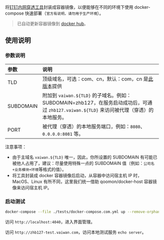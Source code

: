 将[钉钉内网穿透工具](https://open-doc.dingtalk.com/microapp/kn6zg7/hb7000)封装成容器镜像，以便能够在不同的环境下使用 docker-compose 快速部署（`官方有说明，请勿用于生产环境`）。

> 已自动更新容器镜像到 [docker hub](https://hub.docker.com/r/zhb127/open-dingtalk-pierced)。

## 使用说明

### 参数说明

| 参数 | 说明 |
| :-- | :-- |
| TLD | 顶级域名，可选：com、cn，默认：com，cn 是[此版本](https://github.com/open-dingtalk/dingtalk-pierced-client/blob/6812f273c06bd0fb1f4212bd420991a97072cf02/linux/ding.cfg)提供 |
| SUBDOMAIN | 附加到 `vaiwan.${TLD}` 的子域名。例如：SUBDOMAIN=zhb127，在服务启动成功后，可通过 `zhb127.vaiwan.${TLD}` 来访问被代理（穿透）的本地服务。|
| PORT | 被代理（穿透）的本地服务端口，例如：`8080`、`0.0.0.0:8081` 等。 |

注意事项：
- 由于主域名 `vaiwan.${TLD}` 唯一，因此，你所设置的 SUBDOMAIN 有可能已被他人占用了，建议：尽量使用特殊一点的 SUBDOMAIN 值（例如：`公司名+业务模块+环境`等格式的值）。
- 将工具封装成 docker 容器镜像后启动，从容器中访问宿主机 IP 时，MacOS、Linux 有所不同，这里我们统一借助 qoomon/docker-host 容器镜像来访问宿主机 IP。

### 启动测试

```bash
docker-compose --file ./tests/docker-compose.com.yml up --remove-orphans
```

访问 `http://localhost:4040`，进入界面管理。

访问 `http://zhb127-test.vaiwan.com`，访问本地测试服务 `echo server`。
